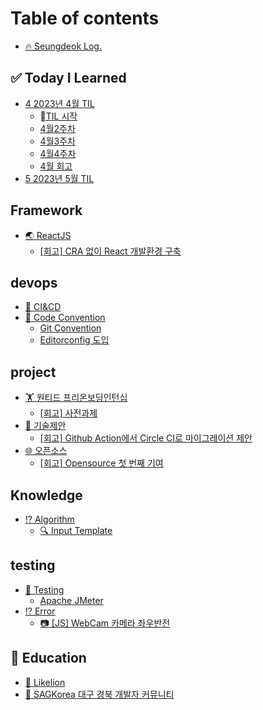 # Table of contents

* [🔥 Seungdeok Log.](README.md)

## ✅ Today I Learned <a href="#til" id="til"></a>

* [4 2023년 4월 TIL](til/2023-4-til/README.md)
  * [TIL 시작](til/2023-4-til/til.md)
  * [4월2주차](til/2023-4-til/4-2.md)
  * [4월3주차](til/2023-4-til/4-3.md)
  * [4월4주차](til/2023-4-til/4-4.md)
  * [4월 회고](til/2023-4-til/4.md)
* [5 2023년 5월 TIL](til/2023-5-til.md)

## Framework

* [🌏 ReactJS](framework/reactjs/README.md)
  * [\[회고\] CRA 없이 React 개발환경 구축](framework/reactjs/react-without-cra.md)

## devops

* [🧪 CI\&CD](devops/ci-and-cd.md)
* [💬 Code Convention](devops/code-convention/README.md)
  * [Git Convention](devops/code-convention/git-convention.md)
  * [Editorconfig 도입](devops/code-convention/editorconfig.md)

## project

* [🏋 원티드 프리온보딩인턴십](project/wanted-internship/README.md)
  * [\[회고\] 사전과제](project/wanted-internship/section-task.md)
* [📄 기술제안](project/tech-proposal/README.md)
  * [\[회고\] Github Action에서 Circle CI로 마이그레이션 제안](skill/devops/challenge/github-action-circle-ci.md)
* [🌐 오픈소스](project/opensource/README.md)
  * [\[회고\] Opensource 첫 번째 기여](project/opensource/first-commit.md)

## Knowledge

* [⁉ Algorithm](knowledge/algorithm/README.md)
  * [🔍 Input Template](knowledge/algorithm/input-template.md)

## testing

* [🧪 Testing](testing/testing/README.md)
  * [Apache JMeter](testing/testing/apache-jmeter.md)
* [⁉ Error](testing/error.md)
  * [📷 \[JS\] WebCam 카메라 좌우반전](skill/reactjs/challenge/web-webcam.md)

## 🌳 Education <a href="#edu" id="edu"></a>

* [🦁 Likelion](edu/likelion.md)
* [👫 SAGKorea 대구 경북 개발자 커뮤니티](edu/sagkorea.md)
